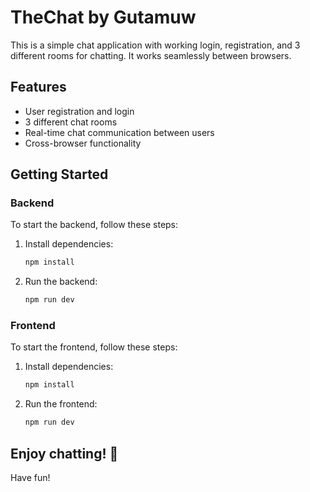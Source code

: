 # TheChat by Gutamuw

This is a simple chat application with working login, registration, and 3 different rooms for chatting. It works seamlessly between browsers.

## Features
- User registration and login
- 3 different chat rooms
- Real-time chat communication between users
- Cross-browser functionality

## Getting Started

### Backend
To start the backend, follow these steps:

1. Install dependencies:
   ```bash
   npm install
   ```
2. Run the backend:
   ```bash
   npm run dev
   ```

### Frontend
To start the frontend, follow these steps:

1. Install dependencies:
   ```bash
   npm install
   ```
2. Run the frontend:
   ```bash
   npm run dev
   ```

## Enjoy chatting! 🎉

Have fun!
